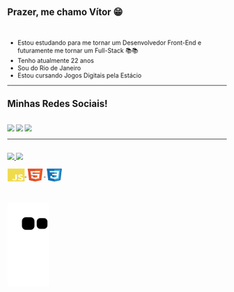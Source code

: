 ## Prazer, me chamo Vítor 😁
<br>
<div>
  <ul>
    <li>
      Estou estudando para me tornar um Desenvolvedor Front-End e futuramente me tornar um Full-Stack 📚📚
    </li>
    <li>
      Tenho atualmente 22 anos
    </li>
    <li>
      Sou do Rio de Janeiro
    </li>
    <li>
      Estou cursando Jogos Digitais pela Estácio
    </li>
  </ul>
</div>
<hr>
  
<h2>Minhas Redes Sociais!</h2><br>
  
<div> 
  <a href="https://instagram.com/vitorfontolan" target="_blank"><img src="https://img.shields.io/badge/-Instagram-%23E4405F?style=for-the-badge&logo=instagram&logoColor=white" target="_blank"></a>
  <a href = "mailto:vitorfontolan@gmail.com"><img src="https://img.shields.io/badge/-Gmail-%23333?style=for-the-badge&logo=gmail&logoColor=white" target="_blank"></a>
  <a href="https://www.linkedin.com/in/vitorfontolan22" target="_blank"><img src="https://img.shields.io/badge/-LinkedIn-%230077B5?style=for-the-badge&logo=linkedin&logoColor=white" target="_blank"></a>
</div>
 
<hr>
<br>

<div>
   <a href="https://github.com/vitorfontolan">
   <img height="160px" src="https://github-readme-stats.vercel.app/api?username=VitorFontolan&show_icons=true&theme=tokyonight&include_all_commits=true&count_private=true"/>
   <img height="140px" src="https://github-readme-stats.vercel.app/api/top-langs/?username=VitorFontolan&layout=compact&langs_count=6&theme=tokyonight"/>
</div>

<div style="display: inline_block"><br>
  <img align="center" alt="Js" height="30" width="40" src="https://raw.githubusercontent.com/devicons/devicon/master/icons/javascript/javascript-plain.svg">
  <img align="center" alt="HTML" height="30" width="40" src="https://raw.githubusercontent.com/devicons/devicon/master/icons/html5/html5-original.svg">
  <img align="center" alt="CSS" height="30" width="40" src="https://raw.githubusercontent.com/devicons/devicon/master/icons/css3/css3-original.svg">
</div>
 
 <br>

<div style="display: inline_block"><br>
  
  ![Snake animation](https://github.com/VitorFontolan/VitorFontolan/blob/output/github-contribution-grid-snake.svg)

</div>
